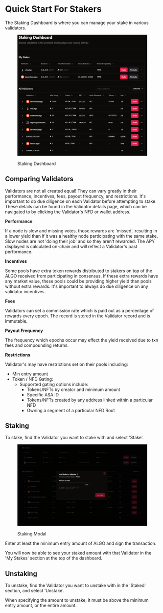 # Quick Start For Stakers

The Staking Dashboard is where you can manage your stake in various validators.

<figure><img src="../.gitbook/assets/image (3) (1).png" alt=""><figcaption><p>Staking Dashboard</p></figcaption></figure>

## Comparing Validators

Validators are not all created equal! They can vary greatly in their performance, incentives, fees, payout frequency, and restrictions. It's important to do due diligence on each Validator before attempting to stake. These details can be found in the Validator details page, which can be navigated to by clicking the Validator's NFD or wallet address.

**Performance**

If a node is slow and missing votes, those rewards are 'missed', resulting in a lower yield than if it was a healthy node participating with the same stake. Slow nodes are not 'doing their job' and so they aren't rewarded. The APY displayed is calculated on-chain and will reflect a Validator's past performance.

**Incentives**

Some pools have extra token rewards distributed to stakers on top of the ALGO received from participating in consensus. If these extra rewards have any market value, these pools could be providing higher yield than pools without extra rewards. It's important to always do due diligence on any validator incentives.&#x20;

**Fees**

Validators can set a commission rate which is paid out as a percentage of rewards every epoch. The record is stored in the Validator record and is immutable.

**Payout Frequency**

The frequency which epochs occur may effect the yield received due to txn fees and compounding returns.

**Restrictions**

Validator's may have restrictions set on their pools including:

* Min entry amount
* Token / NFD Gating:
  * Supported gating options include:
    * Tokens/NFTs by creator and minimum amount
    * Specific ASA ID
    * Tokens/NFTs created by any address linked within a particular NFD
    * Owning a segment of a particular NFD Root

## Staking

To stake, find the Validator you want to stake with and select 'Stake'.

<figure><img src="../.gitbook/assets/image (4).png" alt=""><figcaption><p>Staking Modal</p></figcaption></figure>

Enter at least the minimum entry amount of ALGO and sign the transaction.

You will now be able to see your staked amount with that Validator in the 'My Stakes' section at the top of the dashboard.

## Unstaking

To unstake, find the Validator you want to unstake with in the 'Staked' section, and select 'Unstake'.

When specifying the amount to unstake, it must be above the minimum entry amount, or the entire amount.
